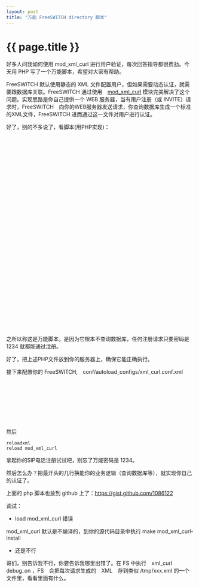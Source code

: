 ```yaml
---
layout: post
title: "万能 FreeSWITCH directory 脚本"
---
```


# {{ page.title }}

好多人问我如何使用 mod_xml_curl 进行用户验证，每次回答指导都很费劲。今天用 PHP 写了一个万能脚本，希望对大家有帮助。

FreeSWITCH 默认使用静态的 XML 文件配置用户，但如果需要动态认证，就需要跟数据库关联。FreeSWITCH 通过使用　[mod_xml_curl](http://wiki.freeswitch.org/wiki/Mod_xml_curl) 模块完美解决了这个问题。实现思路是你自己提供一个 WEB 服务器，当有用户注册（或 INVITE）请求时，FreeSWITCH　向你的WEB服务器发送请求，你查询数据库生成一个标准的XML文件，FreeSWITCH 进而通过这一文件对用户进行认证。

好了，别的不多说了，看脚本(用PHP实现)：

<code>
<?php
  $user =  $_POST['user'];
  $domain = $_POST['domain'];
  $context = $_POST['Hunt-Context'];
  $password = "1234";
?>
<document type="freeswitch/xml">
  <section name="directory">
    <domain name="<?php echo $domain;?>">
      <params>
        <param name="dial-string" value="{presence_id=${dialed_user}@${dialed_domain}}${sofia_contact(${dialed_user}@${dialed_domain})}"/>
      </params>
      <groups>
        <group name="default">
          <users>
            <user id="<?php echo $user; ?>">
              <params>
                <param name="password" value="<?php echo $password; ?>"/>
                <param name="vm-password" value="<?php echo $password; ?>"/>
                </params>
              <variables>
                <variable name="toll_allow" value="domestic,international,local"/>
                <variable name="accountcode" value="<?php echo $user; ?>"/>
                <variable name="user_context" value="<?php echo $context ?>"/>
                <variable name="effective_caller_id_name" value="FreeSWITCH-CN"/>
                <variable name="effective_caller_id_number" value="<?php echo $user;?>"/>
                <!-- <variable name="outbound_caller_id_name" value="$${outbound_caller_name}"/> -->
                <!-- <variable name="outbound_caller_id_number" value="$${outbound_caller_id}"/> -->
                <variable name="callgroup" value="default"/>
                <variable name="sip-force-contact" value="NDLB-connectile-dysfunction"/>
                <variable name="x-powered-by" value="http://www.freeswitch.org.cn"/>
              </variables>
            </user>
          </users>
        </group>
      </groups>
    </domain>
  </section>
</document>
</code>


之所以称这是万能脚本，是因为它根本不查询数据库，任何注册请求只要密码是 1234 就都能通过注册。

好了，把上述PHP文件放到你的服务器上，确保它能正确执行。

接下来配置你的 FreeSWITCH,　conf/autoload_configs/xml_curl.conf.xml

<code>
<configuration name="xml_curl.conf" description="cURL XML Gateway">
  <bindings>
    <binding name="directory">
      <param name="gateway-url" value="http://localhost/~seven/freeswitch/directory.php" bindings="directory"/>
    </binding>
  </bindings>
</configuration>
</code>

然后

    reloadxml
    reload mod_xml_curl

拿起你的SIP电话注册试试吧，别忘了万能密码是 1234。

然后怎么办？把最开头的几行换能你的业务逻辑（查询数据库等），就实现你自己的认证了。

上面的 php 脚本也放到 github 上了：<https://gist.github.com/1086122>


调试：

* load mod_xml_curl 错误

mod_xml_curl 默认是不编译的，到你的源代码目录中执行 make mod_xml_curl-install

* 还是不行

哥们，别告诉我不行，你要告诉我哪里出错了。在 FS 中执行　xml_curl debug_on ，FS　会把每次请求生成的　XML　存到类似 /tmp/xxx.xml 的一个文件里，看看里面有什么。

